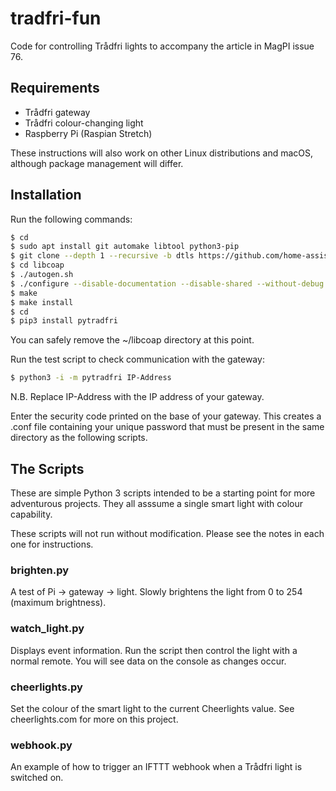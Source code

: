 # tradfri-fun
Code for controlling Trådfri lights to accompany the article in MagPI issue 76.

## Requirements

- Trådfri gateway
- Trådfri colour-changing light
- Raspberry Pi (Raspian Stretch)

These instructions will also work on other Linux distributions and macOS, although package management will differ.

## Installation

Run the following commands:

```bash
$ cd
$ sudo apt install git automake libtool python3-pip
$ git clone --depth 1 --recursive -b dtls https://github.com/home-assistant/libcoap.git
$ cd libcoap
$ ./autogen.sh
$ ./configure --disable-documentation --disable-shared --without-debug CFLAGS="-D COAP_DEBUG_FD=stderr"
$ make
$ make install
$ cd
$ pip3 install pytradfri
```
You can safely remove the ~/libcoap directory at this point.

Run the test script to check communication with the gateway:

```bash
$ python3 -i -m pytradfri IP-Address
```
N.B. Replace IP-Address with the IP address of your gateway.

Enter the security code printed on the base of your gateway. This creates a .conf file containing your unique password that must be present in the same directory as the following scripts.

## The Scripts

These are simple Python 3 scripts intended to be a starting point for more adventurous projects. They all asssume a single smart light with colour capability.

These scripts will not run without modification. Please see the notes in each one for instructions.
 
### brighten.py

A test of Pi -> gateway -> light. Slowly brightens the light from 0 to 254 (maximum brightness).

### watch_light.py

Displays event information. Run the script then control the light with a normal remote. You will see data on the console as changes occur.

### cheerlights.py

Set the colour of the smart light to the current Cheerlights value. See cheerlights.com for more on this project.

### webhook.py

An example of how to trigger an IFTTT webhook when a Trådfri light is switched on.
